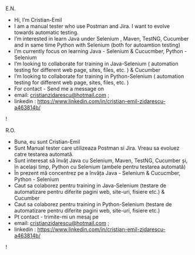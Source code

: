 E.N.
- Hi, I’m Cristian-Emil
- I am a manual tester who use Postman and Jira. I want to evolve towards automatic testing.
- I’m interested in learn Java under Selenium , Maven, TestNG, Cucumber and in same time Python with Selenium (both for autoamtion testing) 
- I’m currently focus on learning Java - Selenium & Cucucmber, Python - Selenium 
- I’m looking to collaborate for training in Java-Selenium ( automation testing for different web page, sites, files, etc. ) & Cucumber
- I’m looking to collaborate for training in Python-Selenium ( automation testing for different web page, sites, files, etc. )   
- For contact - Send me a message on
- email: cristianzidarescu@hotmail.com ;
- linkedin : https://www.linkedin.com/in/cristian-emil-zidarescu-a463814b/


<!---
Cristian-Emil/Cristian-Emil is a ✨ special ✨ repository because its `README.md` (this file) appears on your GitHub profile.
You can click the Preview link to take a look at your changes.
--->
!

R.O.
- Buna, eu sunt Cristian-Emil
- Sunt Manual tester care utilizeaza Postman si Jira. Vreau sa evoluez catre testarea automată.
- Sunt interesat să învăț Java cu Selenium, Maven, TestNG, Cucumber și, în același timp, Python cu Selenium (ambele pentru testarea automată)
- În prezent mă concentrez pe a învăța Java - Selenium & Cucucmber, Python - Selenium
- Caut sa colaborez pentru training in Java-Selenium (testare de automatizare pentru diferite pagini web, site-uri, fisiere etc.) & Cucumber
- Caut sa colaborez pentru training in Python-Selenium (testare de automatizare pentru diferite pagini web, site-uri, fisiere etc.)
- Pt contact - trimite-mi un mesaj pe
- email: cristianzidarescu@hotmail.com ;
- linkedin : https://www.linkedin.com/in/cristian-emil-zidarescu-a463814b/
  
!
